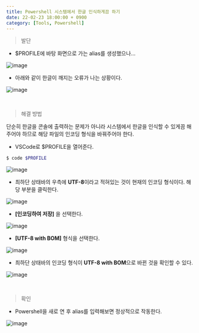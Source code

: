 ```yaml
---
title: Powershell 시스템에서 한글 인식하게끔 하기
date: 22-02-23 18:00:00 + 0900
category: [Tools, Powershell]
---
```


> 발단

- $PROFILE에 바탕 화면으로 가는 alias를 생성했으나...

![image](https://user-images.githubusercontent.com/98504939/155289155-897d7b84-a880-4841-a400-45a59b914510.png)

- 아래와 같이 한글이 깨지는 오류가 나는 상황이다.

![image](https://user-images.githubusercontent.com/98504939/155289176-75265a22-cb69-4a34-8e0e-cc46960077f6.png)

<br>

> 해결 방법

단순히 한글을 콘솔에 출력하는 문제가 아니라 시스템에서 한글을 인식할 수 있게끔 해주어야 하므로 해당 파일의 인코딩 형식을 바꿔주어야 한다.

- VSCode로 $PROFILE을 열어준다.

```bash
$ code $PROFILE
```

![image](https://user-images.githubusercontent.com/98504939/155289197-1cba65fd-3e12-4e5b-b1b2-c36d051a5c8d.png)

- 최하단 상태바의 우측에 **UTF-8**이라고 적혀있는 것이 현재의 인코딩 형식이다. 해당 부분을 클릭한다.

![image](https://user-images.githubusercontent.com/98504939/155293517-97e1813b-4aab-490d-9861-e5a8bb853080.png)

- **[인코딩하여 저장]** 을 선택한다.

![image](https://user-images.githubusercontent.com/98504939/155289478-1a6cfc45-8b2f-4185-a218-a68fccd98ec2.png)

- **[UTF-8 with BOM]** 형식을 선택한다.

![image](https://user-images.githubusercontent.com/98504939/155289595-5fcf88b2-8f0d-4148-9070-61db6090a6e3.png)

- 최하단 상태바의 인코딩 형식이 **UTF-8 with BOM**으로 바뀐 것을 확인할 수 있다.

![image](https://user-images.githubusercontent.com/98504939/155297747-acde9f51-7315-47a4-b4da-5debaa7bb7d3.png)

<br>

> 확인

- Powershell을 새로 연 후 alias를 입력해보면 정상적으로 작동한다.

![image](https://user-images.githubusercontent.com/98504939/155289676-2d3f63dc-26ef-4ea0-98a2-663f02413f44.png)